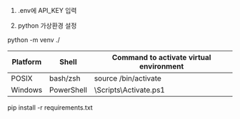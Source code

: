 1. .env에 API_KEY 입력

2. python 가상환경 설정

python -m venv ./<venv>

| Platform   | Shell       | Command to activate virtual environment |
|---|---|---|
| POSIX      | bash/zsh    | source <venv>/bin/activate  |
| Windows    | PowerShell  | <venv>\Scripts\Activate.ps1 |

pip install -r requirements.txt
